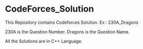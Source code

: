 # CodeForces_Solution

This Repository contains Codeforces Solution.
Ex : 230A_Dragons

230A is the Question Number.
Dragons is the Question Name.

All the Solutions are in C++ Language.
